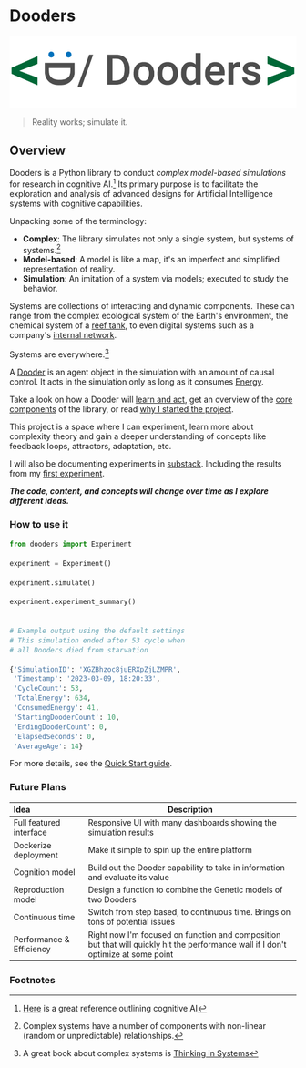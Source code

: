 
# Dooders

![dooders logo](./docs/dooder_logo.png)

> Reality works; simulate it.  
  
## Overview

Dooders is a Python library to conduct *complex model-based simulations* for research in cognitive AI.[^1] Its primary purpose is to facilitate the exploration and analysis of advanced designs for Artificial Intelligence systems with cognitive capabilities.

Unpacking some of the terminology: 

* **Complex**: The library simulates not only a single system, but systems of systems.[^2]  
* **Model-based**: A model is like a map, it's an imperfect and simplified representation of reality.
* **Simulation**: An imitation of a system via models; executed to study the behavior.  

Systems are collections of interacting and dynamic components. These can range from the complex ecological system of the Earth's environment, the chemical system of a [reef tank](https://www.saltwateraquariumblog.com/9-most-important-reef-tank-aquarium-water-parameters/), to even digital systems such as a company's [internal network](https://online.visual-paradigm.com/servlet/editor-content/knowledge/network-diagram/what-is-network-diagram/sites/7/2020/03/network-diagram-example-internal-network-diagram.png).

Systems are everywhere.[^3]  

A [Dooder](docs/Dooder.md) is an agent object in the simulation with an amount of causal control. It acts in the simulation only as long as it consumes [Energy](https://github.com/csmangum/Dooders/blob/main/docs/Energy.md).

Take a look on how a Dooder will [learn and act](https://github.com/csmangum/Dooders/blob/main/docs/Learning.md), get an overview of the [core components](https://github.com/csmangum/Dooders/blob/main/docs/Core.md) of the library, or read [why I started the project](https://github.com/csmangum/Dooders/blob/main/docs/Why.md).

This project is a space where I can experiment, learn more about complexity theory and gain a deeper understanding of concepts like feedback loops, attractors, adaptation, etc.

I will also be documenting experiments in [substack](https://rememberization.substack.com/p/experiment-list). Including the results from my [first experiment](https://rememberization.substack.com/p/experiment-1-single-simulation).

***The code, content, and concepts will change over time as I explore different ideas.***  
  
### How to use it

```python
from dooders import Experiment

experiment = Experiment()

experiment.simulate()

experiment.experiment_summary()


# Example output using the default settings
# This simulation ended after 53 cycle when 
# all Dooders died from starvation

{'SimulationID': 'XGZBhzoc8juERXpZjLZMPR',
 'Timestamp': '2023-03-09, 18:20:33',
 'CycleCount': 53,
 'TotalEnergy': 634,
 'ConsumedEnergy': 41,
 'StartingDooderCount': 10,
 'EndingDooderCount': 0,
 'ElapsedSeconds': 0,
 'AverageAge': 14}
```
For more details, see the [Quick Start guide](docs/QuickStart.md).  

### Future Plans

| Idea                                                                                          | Description                                                                                                                                                  |
| :-------------------------------------------------------------------------------------------- | ------------------------------------------------------------------------------------------------------------------------------------------------------------ |
| Full featured interface                                                                       | Responsive UI with many dashboards showing the simulation results                                                                                            |
| Dockerize deployment                                                                          | Make it simple to spin up the entire platform                                                                                                                |
| Cognition model | Build out the Dooder capability to take in information and evaluate its value                                                                                |
| Reproduction model                                                                            | Design a function to combine the Genetic models of two Dooders                                                                                               |
| Continuous time                                                                               | Switch from step based, to continuous time. Brings on tons of potential issues                                                                               |
| Performance & Efficiency                                                                      | Right now I'm focused on function and composition but that will quickly hit the performance wall if I don't optimize at some point                           |
  
### Footnotes

[^1]: [Here](https://towardsdatascience.com/the-rise-of-cognitive-ai-a29d2b724ccc) is a great reference outlining cognitive AI
[^2]: Complex systems have a number of components with non-linear (random or unpredictable) relationships.  
[^3]: A great book about complex systems is [Thinking in Systems](https://www.amazon.com/Thinking-Systems-Donella-H-Meadows/dp/1603580557/ref=nodl_?dplnkId=c7d91e2b-3d9e-4f2f-b62d-b83301ddb81d)
